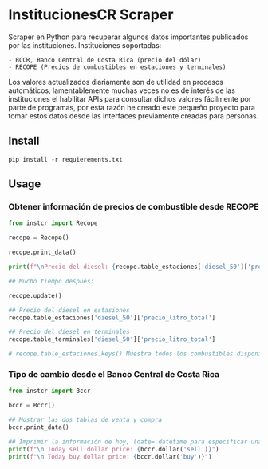 # InstitucionesCR Scraper

Scraper en Python para recuperar algunos datos importantes publicados por las instituciones. Instituciones soportadas:

    - BCCR, Banco Central de Costa Rica (precio del dólar)
    - RECOPE (Precios de combustibles en estaciones y terminales)

Los valores actualizados diariamente son de utilidad en procesos automáticos, lamentablemente muchas veces no es de interés de las instituciones el habilitar APIs para consultar dichos valores fácilmente por parte de programas, por esta razón he creado este pequeño proyecto para tomar estos datos desde las interfaces previamente creadas para personas.

## Install

    pip install -r requierements.txt

## Usage

### Obtener información de precios de combustible desde RECOPE

```python
from instcr import Recope

recope = Recope()

recope.print_data()

print(f"\nPrecio del diesel: {recope.table_estaciones['diesel_50']['precio_litro_total']}")

## Mucho tiempo después:

recope.update()

## Precio del diesel en estasiones
recope.table_estaciones['diesel_50']['precio_litro_total']

## Precio del diesel en terminales
recope.table_terminales['diesel_50']['precio_litro_total']

# recope.table_estaciones.keys() Muestra todos los combustibles disponibles en estaciones
```

### Tipo de cambio desde el Banco Central de Costa Rica

```python
from instcr import Bccr

bccr = Bccr()

## Mostrar las dos tablas de venta y compra
bccr.print_data()

## Imprimir la información de hoy, (date= datetime para especificar una fecha diferente)
print(f"\n Today sell dollar price: {bccr.dollar('sell')}")
print(f"\n Today buy dollar price: {bccr.dollar('buy')}")
```
